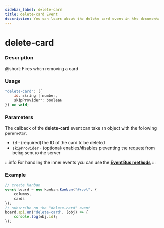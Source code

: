 ```yaml
---
sidebar_label: delete-card
title: delete-card Event
description: You can learn about the delete-card event in the documentation of the DHTMLX JavaScript Kanban library. Browse developer guides and API reference, try out code examples and live demos, and download a free 30-day evaluation version of DHTMLX Kanban.
---
```


# delete-card

### Description

@short: Fires when removing a card

### Usage

~~~jsx {}
"delete-card": ({ 
	id: string | number,
	skipProvider?: boolean
}) => void;
~~~

### Parameters

The callback of the **delete-card** event can take an object with the following parameter:

- `id` - (required) the ID of the card to be deleted
- `skipProvider` - (optional) enables/disables preventing the request from being sent to the server

:::info
For handling the inner events you can use the [**Event Bus methods**](api/overview/main_overview.md/#event-bus-methods)
:::

### Example

~~~jsx {7-9}
// create Kanban
const board = new kanban.Kanban("#root", {
	columns,
	cards
});
// subscribe on the "delete-card" event 
board.api.on("delete-card", (obj) => {
	console.log(obj.id);
});
~~~
